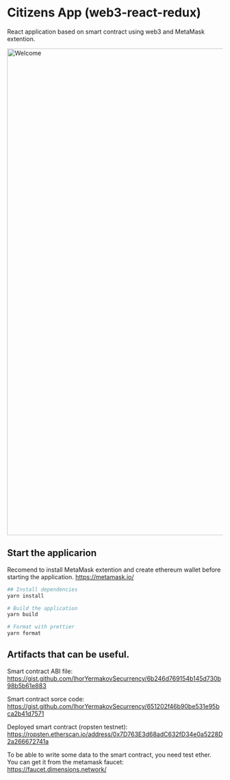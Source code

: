 # Citizens App (web3-react-redux)
React application based on smart contract using web3 and MetaMask extention.
 
 <img   width="1136" alt="Welcome" title="Welcome" src="./assets/image6.jpg" />


## Start the applicarion
Recomend to install MetaMask extention and create ethereum wallet before starting the application.
https://metamask.io/

```sh
## Install dependencies
yarn install

# Build the application
yarn build

# Format with prettier
yarn format
```
## Artifacts that can be useful.

Smart contract ABI file: 
https://gist.github.com/IhorYermakovSecurrency/6b246d769154b145d730b98b5b61e883 

Smart contract sorce code: 
https://gist.github.com/IhorYermakovSecurrency/651202f46b90be531e95bca2b41d7571 

Deployed smart contract (ropsten testnet): 
https://ropsten.etherscan.io/address/0x7D763E3d68adC632fD34e0a5228D2a266672741a

To be able to write some data to the smart contract, you need test ether.
You can get it from the metamask faucet:
https://faucet.dimensions.network/
